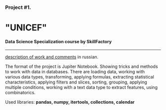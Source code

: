 ### Project #1.
# "UNICEF" 
#### Data Science Specialization course by SkillFactory
--- 
[description of work and comments](https://github.com/SergeiKroupen/SF/blob/master/module_1/readme_ru.md) in russian.

The format of the project is Jupiter Notebook. Showing tricks and methods to work with data in databases. 
There are loading data, working with various data types, transforming, applying formulas, extracting statistical characteristics, 
applying filters and slices, sorting, grouping, applying multiple conditions, working with a text data type to extract features, 
using combinatorics.
    
Used libraries: **pandas, numpy, itertools, collections, calendar**
